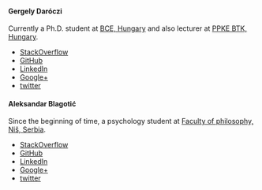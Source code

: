 #### Gergely Daróczi

Currently a Ph.D. student at [BCE, Hungary](http://www.uni-corvinus.hu/index.php?id=p1000290) and also lecturer at [PPKE BTK, Hungary](http://btk.ppke.hu/english).

 - [StackOverflow](http://stackoverflow.com/users/564164/daroczig)
 - [GitHub](https://github.com/daroczig)
 - [LinkedIn](http://www.linkedin.com/in/daroczig)
 - [Google+](https://plus.google.com/104026536443441875944/about)
 - [twitter](https://twitter.com/daroczig)

#### Aleksandar Blagotić

Since the beginning of time, a psychology student at [Faculty of philosophy, Niš, Serbia](http://www.filfak.ni.ac.rs/).

 - [StackOverflow](http://stackoverflow.com/users/457898/al3xa)
 - [GitHub](https://github.com/aL3xa/)
 - [LinkedIn](http://www.linkedin.com/pub/aleksandar-blagoti%C4%87/31/409/a05)
 - [Google+](https://plus.google.com/105705293887826322118/about)
 - [twitter](https://twitter.com/alexablag)

